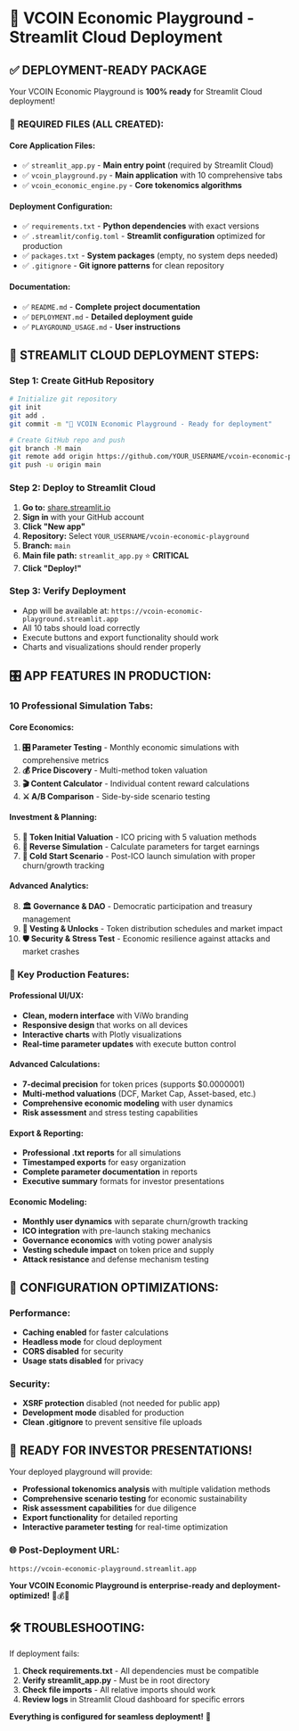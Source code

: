 # 🚀 VCOIN Economic Playground - Streamlit Cloud Deployment

## ✅ DEPLOYMENT-READY PACKAGE

Your VCOIN Economic Playground is **100% ready** for Streamlit Cloud deployment!

### 📁 **REQUIRED FILES (ALL CREATED):**

#### **Core Application Files:**
- ✅ `streamlit_app.py` - **Main entry point** (required by Streamlit Cloud)
- ✅ `vcoin_playground.py` - **Main application** with 10 comprehensive tabs
- ✅ `vcoin_economic_engine.py` - **Core tokenomics algorithms**

#### **Deployment Configuration:**
- ✅ `requirements.txt` - **Python dependencies** with exact versions
- ✅ `.streamlit/config.toml` - **Streamlit configuration** optimized for production
- ✅ `packages.txt` - **System packages** (empty, no system deps needed)
- ✅ `.gitignore` - **Git ignore patterns** for clean repository

#### **Documentation:**
- ✅ `README.md` - **Complete project documentation**
- ✅ `DEPLOYMENT.md` - **Detailed deployment guide**
- ✅ `PLAYGROUND_USAGE.md` - **User instructions**

## 🎯 **STREAMLIT CLOUD DEPLOYMENT STEPS:**

### **Step 1: Create GitHub Repository**
```bash
# Initialize git repository
git init
git add .
git commit -m "🚀 VCOIN Economic Playground - Ready for deployment"

# Create GitHub repo and push
git branch -M main
git remote add origin https://github.com/YOUR_USERNAME/vcoin-economic-playground.git
git push -u origin main
```

### **Step 2: Deploy to Streamlit Cloud**
1. **Go to:** [share.streamlit.io](https://share.streamlit.io)
2. **Sign in** with your GitHub account
3. **Click "New app"**
4. **Repository:** Select `YOUR_USERNAME/vcoin-economic-playground`
5. **Branch:** `main`
6. **Main file path:** `streamlit_app.py` ⭐ **CRITICAL**
7. **Click "Deploy!"**

### **Step 3: Verify Deployment**
- App will be available at: `https://vcoin-economic-playground.streamlit.app`
- All 10 tabs should load correctly
- Execute buttons and export functionality should work
- Charts and visualizations should render properly

## 🎛️ **APP FEATURES IN PRODUCTION:**

### **10 Professional Simulation Tabs:**

#### **Core Economics:**
1. **🎛️ Parameter Testing** - Monthly economic simulations with comprehensive metrics
2. **💰 Price Discovery** - Multi-method token valuation
3. **🎬 Content Calculator** - Individual content reward calculations
4. **⚔️ A/B Comparison** - Side-by-side scenario testing

#### **Investment & Planning:**
5. **🏦 Token Initial Valuation** - ICO pricing with 5 valuation methods
6. **🔄 Reverse Simulation** - Calculate parameters for target earnings
7. **🚀 Cold Start Scenario** - Post-ICO launch simulation with proper churn/growth tracking

#### **Advanced Analytics:**
8. **🏛️ Governance & DAO** - Democratic participation and treasury management
9. **📅 Vesting & Unlocks** - Token distribution schedules and market impact
10. **🛡️ Security & Stress Test** - Economic resilience against attacks and market crashes

### **🎯 Key Production Features:**

#### **Professional UI/UX:**
- **Clean, modern interface** with ViWo branding
- **Responsive design** that works on all devices
- **Interactive charts** with Plotly visualizations
- **Real-time parameter updates** with execute button control

#### **Advanced Calculations:**
- **7-decimal precision** for token prices (supports $0.0000001)
- **Multi-method valuations** (DCF, Market Cap, Asset-based, etc.)
- **Comprehensive economic modeling** with user dynamics
- **Risk assessment** and stress testing capabilities

#### **Export & Reporting:**
- **Professional .txt reports** for all simulations
- **Timestamped exports** for easy organization
- **Complete parameter documentation** in reports
- **Executive summary** formats for investor presentations

#### **Economic Modeling:**
- **Monthly user dynamics** with separate churn/growth tracking
- **ICO integration** with pre-launch staking mechanics
- **Governance economics** with voting power analysis
- **Vesting schedule impact** on token price and supply
- **Attack resistance** and defense mechanism testing

## 🔧 **CONFIGURATION OPTIMIZATIONS:**

### **Performance:**
- **Caching enabled** for faster calculations
- **Headless mode** for cloud deployment
- **CORS disabled** for security
- **Usage stats disabled** for privacy

### **Security:**
- **XSRF protection** disabled (not needed for public app)
- **Development mode** disabled for production
- **Clean .gitignore** to prevent sensitive file uploads

## 🎯 **READY FOR INVESTOR PRESENTATIONS!**

Your deployed playground will provide:
- **Professional tokenomics analysis** with multiple validation methods
- **Comprehensive scenario testing** for economic sustainability
- **Risk assessment capabilities** for due diligence
- **Export functionality** for detailed reporting
- **Interactive parameter testing** for real-time optimization

### **🌐 Post-Deployment URL:**
`https://vcoin-economic-playground.streamlit.app`

**Your VCOIN Economic Playground is enterprise-ready and deployment-optimized!** 🚀💰✨

## 🛠️ **TROUBLESHOOTING:**

If deployment fails:
1. **Check requirements.txt** - All dependencies must be compatible
2. **Verify streamlit_app.py** - Must be in root directory
3. **Check file imports** - All relative imports should work
4. **Review logs** in Streamlit Cloud dashboard for specific errors

**Everything is configured for seamless deployment!** 🎯
